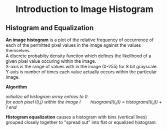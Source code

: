 # <h1 align="center">Introduction to Image Histogram

## **Histogram and Equalization**
**An image histogram** is a plot of the relative frequency of occurrence of each of the permitted pixel values in the image against the values themselves.  
A discrete probablity  density function which defines the likelihood of a given pixel value occuring within the image.  
X-axis is the range of values with in the image (0-255) for 8 bit grayscale.  Y-axis is number of times each value actually occurs within the particular image.

**Algorithm**

*initialize all histogram array entries to 0  
for each pixel I(i,j) within the image I
&nbsp;&nbsp;&nbsp;&nbsp;&nbsp;&nbsp;    hisogram(I(i,j)) = histogram(I(i,j)) + 1
    end*



**Histogram equalization** causes a histogram with bins (vertical lines) grouped closely together to "spread out" into flat or equalized histogram. 
 